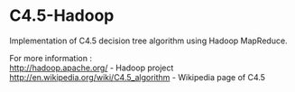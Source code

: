 # C4.5-Hadoop

Implementation of C4.5 decision tree algorithm using Hadoop MapReduce.


For more information :  
http://hadoop.apache.org/ - Hadoop project  
http://en.wikipedia.org/wiki/C4.5_algorithm - Wikipedia page of C4.5
